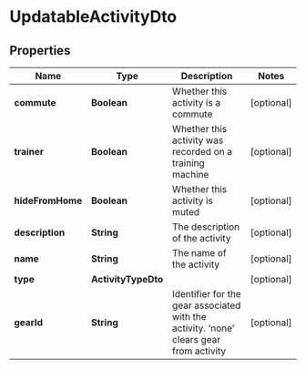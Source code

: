 

# UpdatableActivityDto


## Properties

Name | Type | Description | Notes
------------ | ------------- | ------------- | -------------
**commute** | **Boolean** | Whether this activity is a commute |  [optional]
**trainer** | **Boolean** | Whether this activity was recorded on a training machine |  [optional]
**hideFromHome** | **Boolean** | Whether this activity is muted |  [optional]
**description** | **String** | The description of the activity |  [optional]
**name** | **String** | The name of the activity |  [optional]
**type** | **ActivityTypeDto** |  |  [optional]
**gearId** | **String** | Identifier for the gear associated with the activity. ‘none’ clears gear from activity |  [optional]



